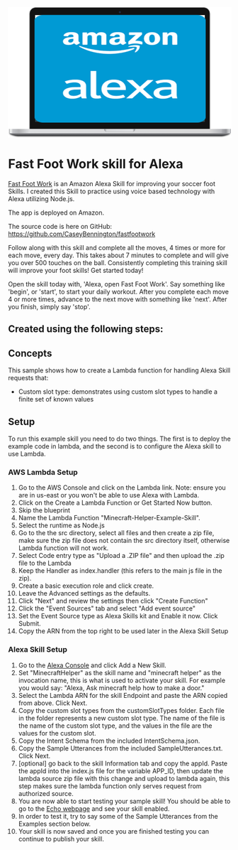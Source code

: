 [![Enable Skill.](fastfootwork.png)](https://www.amazon.com/dp/B01N64LK3O/ref=syps?s=digital-skills&ie=UTF8&qid=1479774740&sr=1-1&keywords=fast+foot+work)

# Fast Foot Work skill for Alexa
[Fast Foot Work](https://www.amazon.com/dp/B01N64LK3O/ref=syps?s=digital-skills&ie=UTF8&qid=1479774740&sr=1-1&keywords=fast+foot+work) is an Amazon Alexa Skill for improving your soccer foot Skills. I created this Skill to practice using voice based technology with Alexa utilizing Node.js.

The app is deployed on Amazon.

The source code is here on GitHub: https://github.com/CaseyBennington/fastfootwork

Follow along with this skill and complete all the moves, 4 times or more for each move, every day.
This takes about 7 minutes to complete and will give you over 500 touches on the ball.
Consistently completing this training skill will improve your foot skills!
Get started today!

Open the skill today with, 'Alexa, open Fast Foot Work'.
Say something like 'begin', or 'start', to start your daily workout.
After you complete each move 4 or more times, advance to the next move with something like 'next'.
After you finish, simply say 'stop'.

## Created using the following steps:

## Concepts
This sample shows how to create a Lambda function for handling Alexa Skill requests that:

- Custom slot type: demonstrates using custom slot types to handle a finite set of known values

## Setup
To run this example skill you need to do two things. The first is to deploy the example code in lambda, and the second is to configure the Alexa skill to use Lambda.

### AWS Lambda Setup
1. Go to the AWS Console and click on the Lambda link. Note: ensure you are in us-east or you won't be able to use Alexa with Lambda.
2. Click on the Create a Lambda Function or Get Started Now button.
3. Skip the blueprint
4. Name the Lambda Function "Minecraft-Helper-Example-Skill".
5. Select the runtime as Node.js
6. Go to the the src directory, select all files and then create a zip file, make sure the zip file does not contain the src directory itself, otherwise Lambda function will not work.
7. Select Code entry type as "Upload a .ZIP file" and then upload the .zip file to the Lambda
8. Keep the Handler as index.handler (this refers to the main js file in the zip).
9. Create a basic execution role and click create.
10. Leave the Advanced settings as the defaults.
11. Click "Next" and review the settings then click "Create Function"
12. Click the "Event Sources" tab and select "Add event source"
13. Set the Event Source type as Alexa Skills kit and Enable it now. Click Submit.
14. Copy the ARN from the top right to be used later in the Alexa Skill Setup


### Alexa Skill Setup
1. Go to the [Alexa Console](https://developer.amazon.com/edw/home.html) and click Add a New Skill.
2. Set "MinecraftHelper" as the skill name and "minecraft helper" as the invocation name, this is what is used to activate your skill. For example you would say: "Alexa, Ask minecraft help how to make a door."
3. Select the Lambda ARN for the skill Endpoint and paste the ARN copied from above. Click Next.
4. Copy the custom slot types from the customSlotTypes folder. Each file in the folder represents a new custom slot type. The name of the file is the name of the custom slot type, and the values in the file are the values for the custom slot.
5. Copy the Intent Schema from the included IntentSchema.json.
6. Copy the Sample Utterances from the included SampleUtterances.txt. Click Next.
7. [optional] go back to the skill Information tab and copy the appId. Paste the appId into the index.js file for the variable APP_ID,
   then update the lambda source zip file with this change and upload to lambda again, this step makes sure the lambda function only serves request from authorized source.
8. You are now able to start testing your sample skill! You should be able to go to the [Echo webpage](http://echo.amazon.com/#skills) and see your skill enabled.
9. In order to test it, try to say some of the Sample Utterances from the Examples section below.
10. Your skill is now saved and once you are finished testing you can continue to publish your skill.
